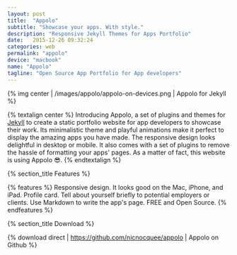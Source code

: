 ```yaml
---
layout: post
title:  "Appolo"
subtitle: "Showcase your apps. With style."
description: "Responsive Jekyll Themes for Apps Portfolio"
date:   2015-12-26 09:32:24
categories: web
permalink: "appolo"
device: "macbook"
name: "Appolo"
tagline: "Open Source App Portfolio for App developers"
---
```



{% img center | /images/appolo/appolo-on-devices.png | Appolo for Jekyll %}

{% textalign center %}
Introducing Appolo, a set of plugins and themes for [Jekyll](http://jekyllrb.com) to create a static portfolio website for app developers to showcase their work. Its minimalistic theme and playful animations make it perfect to display the amazing apps you have made. The responsive design looks delightful in desktop or mobile. It also comes with a set of plugins to remove the hassle of formatting your apps' pages. As a matter of fact, this website is using Appolo 😎.
{% endtextalign %}

{% section_title Features %}

{% features %}
Responsive design. It looks good on the Mac, iPhone, and iPad.
Profile card. Tell about yourself briefly to potential employers or clients.
Use Markdown to write the app's page.
FREE and Open Source.
{% endfeatures %}

{% section_title Download %}

{% download direct | https://github.com/nicnocquee/appolo | Appolo on Github %}
